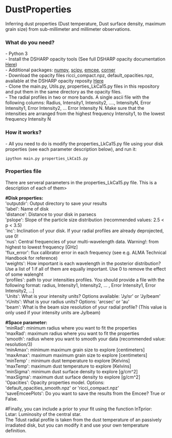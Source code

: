 # DustProperties
Inferring dust properties (Dust temperature, Dust surface density, maximum grain size) from sub-millimeter and millimeter observations.


<h3>What do you need?</h3>
- Python 3 <br/>
- Install the DSHARP opacity tools (See full DSHARP opacity documentation <a href='https://github.com/birnstiel/dsharp_opac/' target="_blank"> Here</a>) <br/>
- Additional packages: <a href='https://pypi.org/project/numpy/'>numpy</a>, <a href='https://pypi.org/project/scipy/'>scipy</a>, <a href='https://pypi.org/project/emcee/'>emcee</a>, <a href='https://pypi.org/project/corner/'>corner</a> <br/>
- Download the opacity files ricci_compact.npz, default_opacities.npz, available at the DSHARP opacity reposity <a href='https://github.com/birnstiel/dsharp_opac/tree/master/dsharp_opac/data' target="_blank"> Here</a> <br/>
- Clone the main.py, Utils.py, properties_LkCa15.py files in this repository and put them in the same directory as the opacity files. <br/>
- The radial profiles in two or more bands. A single ascii file with the following columns: Radius, Intensity1, Intensity2, ...., IntensityN, Error Intensity1, Error Intensity2, ... Error Intensity N. Make sure that the intensities are arranged from the highest frequency Intensity1, to the lowest frequency Intensity N<br/>


<h3>How it works?</h3>
- All you need to do is modify the properties_LkCa15.py file using your disk properties (see each parameter description below), and run it:

<pre><code>ipython main.py properties_LkCa15.py</code></pre> 

<h3>Properties file</h3>
There are serveral parameters in the properties_LkCa15.py file. This is a description of each of them>

<b>#Disk properties:</b> <br/>
'outputdir': Output directory to save your results <br/>
'label': Name of disk  <br/>
'distance': Distance to your disk in parsecs  <br/>
'pslope': Slope of the particle size distribution (recommended values: 2.5 < p < 3.5)  <br/>
'inc': Inclination of your disk. If your radial profiles are already deprojected, use 0!  <br/>
'nus': Central frequencies of your multi-wavelength data. Warning!: from highest to lowest frequency [GHz]  <br/>
'flux_error': flux calibrator error in each frequency (see e.g. ALMA Technical Handbook for reference)  <br/>
'weights': How important is each wavelength in the posterior distribution? Use a list of 1 if all of them are equally important. Use 0 to remove the effect of some walenght  <br/>
'profiles': path to your intensities profiles. You should provide a file with the following format: radius, Intensity1, Intensity2, ... , Error Intensity1, Error Intensity2, ...]  <br/>
'Units': What is your intensity units? Options available: 'Jy/sr' or 'Jy/beam'  <br/>
'rUnits': What is your radius units? Options: 'arcsec' or 'au'  <br/>
'beam': What is the beam size resolution of your radial profile? (This value is only used if your intensity units are Jy/beam)  <br/>


<b>#Space parameter:</b> <br/>
'minRad': minimum radius where you want to fit the properties  <br/>
'maxRad': maximum radius where you want to fit the properties <br/>
'smooth': radius where you want to smooth your data (recommended value:  resolution/3)  <br/>
'minAmax': minimum maximum grain size to explore [centimeters]  <br/>
'maxAmax': maximum maximum grain size to explore [centimeters]  <br/>
'minTemp' : minimum dust temperature to explore [Kelvins]  <br/>
'maxTemp': maximum dust temperature to explore [Kelvins]  <br/>
'minSigma': minimum dust surface density to explore [g/cm^2]  <br/>
'maxSigma': maximum dust surface density to explore [g/cm^2]  <br/>
'Opacities': Opacity properties model. Options: 'default_opacities_smooth.npz' or 'ricci_compact.npz'  <br/>
'saveEmceePlots': Do you want to save the results from the Emcee? True or False.  <br/>

</b>#Finally, you can include a prior to your fit using the function lnTprior:</b>  <br/>
Lstar: Luminosity of the central star.  <br/>
The Tdust radial profile is taken from the dust temperature of an passively irradiated disk, but you can modify it and use your own temperature definition.
